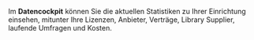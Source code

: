 Im **Datencockpit** können Sie die aktuellen Statistiken zu Ihrer Einrichtung einsehen, mitunter Ihre Lizenzen, Anbieter, Verträge, Library Supplier, laufende Umfragen und Kosten. 
